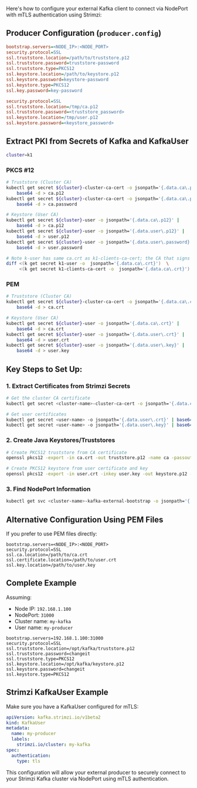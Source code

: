 Here's how to configure your external Kafka client to connect via NodePort with mTLS authentication using Strimzi:

## Producer Configuration (`producer.config`)

```ini
bootstrap.servers=<NODE_IP>:<NODE_PORT>
security.protocol=SSL
ssl.truststore.location=/path/to/truststore.p12
ssl.truststore.password=truststore-password
ssl.truststore.type=PKCS12
ssl.keystore.location=/path/to/keystore.p12
ssl.keystore.password=keystore-password
ssl.keystore.type=PKCS12
ssl.key.password=key-password
```

```ini
security.protocol=SSL
ssl.truststore.location=/tmp/ca.p12
ssl.truststore.password=<truststore_password>
ssl.keystore.location=/tmp/user.p12
ssl.keystore.password=<keystore_password>
```


## Extract PKI from Secrets of Kafka and KafkaUser 


```bash
cluster=k1
```

### PKCS #12

```bash
# Truststore (Cluster CA)
kubectl get secret ${cluster}-cluster-ca-cert -o jsonpath='{.data.ca\.p12}' |
    base64 -d > ca.p12
kubectl get secret ${cluster}-cluster-ca-cert -o jsonpath='{.data.ca\.password}' |
    base64 -d > ca.password

# Keystore (User CA)
kubectl get secret ${cluster}-user -o jsonpath='{.data.ca\.p12}' |
    base64 -d > ca.p12
kubectl get secret ${cluster}-user -o jsonpath='{.data.user\.p12}' |
    base64 -d > user.p12
kubectl get secret ${cluster}-user -o jsonpath='{.data.user\.password}' |
    base64 -d > user.password

# Note k-user has same ca.crt as k1-clients-ca-cert; the CA that signs clients' certs
diff <(k get secret k1-user -o  jsonpath='{.data.ca\.crt}')  \
     <(k get secret k1-clients-ca-cert -o  jsonpath='{.data.ca\.crt}')
```

### PEM

```bash
# Truststore (Cluster CA)
kubectl get secret ${cluster}-cluster-ca-cert -o jsonpath='{.data.ca\.crt}' |
    base64 -d > ca.crt

# Keystore (User CA)
kubectl get secret ${cluster}-user -o jsonpath='{.data.ca\.crt}' |
    base64 -d > ca.crt
kubectl get secret ${cluster}-user -o jsonpath='{.data.user\.crt}' |
    base64 -d > user.crt
kubectl get secret ${cluster}-user -o jsonpath='{.data.user\.key}' |
    base64 -d > user.key

```


## Key Steps to Set Up:

### 1. Extract Certificates from Strimzi Secrets
```bash
# Get the cluster CA certificate
kubectl get secret <cluster-name>-cluster-ca-cert -o jsonpath='{.data.ca\.crt}' | base64 -d > ca.crt

# Get user certificates
kubectl get secret <user-name> -o jsonpath='{.data.user\.crt}' | base64 -d > user.crt
kubectl get secret <user-name> -o jsonpath='{.data.user\.key}' | base64 -d > user.key
```

### 2. Create Java Keystores/Truststores
```bash
# Create PKCS12 truststore from CA certificate
openssl pkcs12 -export -in ca.crt -out truststore.p12 -name ca -passout pass:truststore-password

# Create PKCS12 keystore from user certificate and key
openssl pkcs12 -export -in user.crt -inkey user.key -out keystore.p12 -name user -passout pass:keystore-password
```

### 3. Find NodePort Information
```bash
kubectl get svc <cluster-name>-kafka-external-bootstrap -o jsonpath='{.spec.ports[0].nodePort}'
```

## Alternative Configuration Using PEM Files

If you prefer to use PEM files directly:

```properties
bootstrap.servers=<NODE_IP>:<NODE_PORT>
security.protocol=SSL
ssl.ca.location=/path/to/ca.crt
ssl.certificate.location=/path/to/user.crt
ssl.key.location=/path/to/user.key
```

## Complete Example

Assuming:
- Node IP: `192.168.1.100`
- NodePort: `31000`
- Cluster name: `my-kafka`
- User name: `my-producer`

```properties
bootstrap.servers=192.168.1.100:31000
security.protocol=SSL
ssl.truststore.location=/opt/kafka/truststore.p12
ssl.truststore.password=changeit
ssl.truststore.type=PKCS12
ssl.keystore.location=/opt/kafka/keystore.p12
ssl.keystore.password=changeit
ssl.keystore.type=PKCS12
```

## Strimzi KafkaUser Example

Make sure you have a KafkaUser configured for mTLS:

```yaml
apiVersion: kafka.strimzi.io/v1beta2
kind: KafkaUser
metadata:
  name: my-producer
  labels:
    strimzi.io/cluster: my-kafka
spec:
  authentication:
    type: tls
```

This configuration will allow your external producer to securely connect to your Strimzi Kafka cluster via NodePort using mTLS authentication.